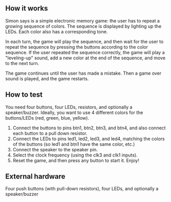 <!---

This file is used to generate your project datasheet. Please fill in the information below and delete any unused
sections.

You can also include images in this folder and reference them in the markdown. Each image must be less than
512 kb in size, and the combined size of all images must be less than 1 MB.
-->

## How it works

Simon says is a simple electronic memory game: the user has to repeat a growing sequence of colors. The sequence is displayed by lighting up the LEDs. Each color also has a corresponding tone.

In each turn, the game will play the sequence, and then wait for the user to repeat the sequence by pressing the buttons according to the color sequence. If the user repeated the sequence correctly, the game will play a "leveling-up" sound, add a new color at the end of the sequence, and move to the next turn.

The game continues until the user has made a mistake. Then a game over sound is played, and the game restarts.

## How to test
You need four buttons, four LEDs, resistors, and optionally a speaker/buzzer. Ideally, you want to use 4 different colors for the buttons/LEDs (red, green, blue, yellow).

1. Connect the buttons to pins btn1, btn2, btn3, and btn4, and also connect each button to a pull down resistor.
2. Connect the LEDs to pins led1, led2, led3, and led4, matching the colors of the buttons (so led1 and btn1 have the same color, etc.)
3. Connect the speaker to the speaker pin.
4. Select the clock frequency (using the clk3 and clk1 inputs).
5. Reset the game, and then press any button to start it. Enjoy!

## External hardware

Four push buttons (with pull-down resistors), four LEDs, and optionally a speaker/buzzer

